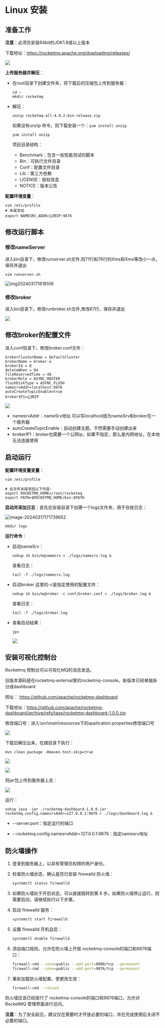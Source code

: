 # Linux 安装

## 准备工作

**注意**：必须先安装64bit的JDK1.8或以上版本

下载地址：https://rocketmq.apache.org/dowloading/releases/ 

![](https://fastly.jsdelivr.net/gh/LetengZzz/img@main/java/mq/202412101032112.png)

**上传服务器并解压**：

- 在root目录下创建文件夹，将下载后的压缩包上传到服务器：

  ```shell
  cd ~
  mkdir rocketmq
  ```

- 解压：

  ```shell
  unzip rocketmq-all-4.9.2-bin-release.zip
  ```

  如果没有unzip 命令，则下载安装一个：`yum install unzip`

  ```shell
  yum install unzip
  ```

  项目目录结构：

  - Benchmark：包含一些性能测试的脚本
  - Bin：可执行文件目录
  - Conf：配置文件目录
  - Lib：第三方依赖
  - LICENSE：授权信息
  - NOTICE：版本公告

**配置环境变量**：

```shell
vim /etc/profile
# 末尾添加
export NAMESRV_ADDR=公网IP:9876
```

## 修改运行脚本

### 修改nameServer

进入bin目录下，修改runserver.sh文件,将71行和76行的Xms和Xmx等改小一点，保存并退出

```shell
vim runserver.sh
```

![img202403171618106](https://fastly.jsdelivr.net/gh/LetengZzz/img@main/java/mq/202412101542411.png)

### 修改broker

进入bin目录下，修改runbroker.sh文件,修改67行，保存并退出

![](https://fastly.jsdelivr.net/gh/LetengZzz/img@main/java/mq/202412101032505.png)

## 修改broker的配置文件

进入conf目录下，修改broker.conf文件：

```shell
brokerClusterName = DefaultCluster
brokerName = broker-a
brokerId = 0
deleteWhen = 04
fileReservedTime = 48
brokerRole = ASYNC_MASTER
flushDiskType = ASYNC_FLUSH
namesrvAddr=localhost:9876
autoCreateTopicEnable=true
brokerIP1=公网IP 
```

![](https://fastly.jsdelivr.net/gh/LetengZzz/img@main/java/mq/202412101032962.png)

- namesrvAddr：nameSrv地址 可以写localhost因为nameSrv和broker在一个服务器
- autoCreateTopicEnable：自动创建主题，不然需要手动创建出来
- brokerIP1：broker也需要一个公网ip，如果不指定，那么是内网地址，在本地无法连接使用

## 启动运行

**配置环境变量变量**：

```shell
vim /etc/profile

# 在文件末尾添加以下内容:
export ROCKETMQ_HOME=/root/rocketmq
export PATH=$ROCKETMQ_HOME/bin:$PATH
```

**启动并添加日志**：首先在安装目录下创建一个logs文件夹，用于存放日志：

![image-20240317171739652](https://fastly.jsdelivr.net/gh/LetengZzz/img@main/java/mq/202412101541915.png)

```shell
mkdir logs
```

**运行命令**：

- 启动nameSrv：

  ```shell
  nohup sh bin/mqnamesrv > ./logs/namesrv.log &
  ```

  查看日志：

  ```
  tail -f ./logs/namesrv.log
  ```

- 启动broker 这里的-c是指定使用的配置文件：

  ```shell
  nohup sh bin/mqbroker -c conf/broker.conf > ./logs/broker.log &
  ```

  查看日志：

  ```
  tail -f ./logs/broker.log
  ```

- 查看启动结果：

  ```shell
  jps
  ```

  ![](https://fastly.jsdelivr.net/gh/LetengZzz/img@main/java/mq/202412101541838.png)


## 安装可视化控制台

Rocketmq 控制台可以可视化MQ的消息发送。

旧版本源码是在rocketmq-external里的rocketmq-console，新版本已经单独拆分成dashboard

网址： https://github.com/apache/rocketmq-dashboard 

下载地址：https://github.com/apache/rocketmq-dashboard/archive/refs/tags/rocketmq-dashboard-1.0.0.zip  

修改端口号：进入\src\main\resources下的application.properties修改端口号

![](https://fastly.jsdelivr.net/gh/LetengZzz/img@main/java/mq/202412101032891.png)

下载后解压出来，在跟目录下执行：

```shell
mvn clean package -Dmaven.test.skip=true
```

![](https://fastly.jsdelivr.net/gh/LetengZzz/img@main/java/mq/202412101032545.png)

![](https://fastly.jsdelivr.net/gh/LetengZzz/img@main/java/mq/202412101032044.png)

将jar包上传到服务器上去：

![](https://fastly.jsdelivr.net/gh/LetengZzz/img@main/java/mq/202412101032992.png)

运行：

```shell
nohup java -jar ./rocketmq-dashboard-1.0.0.jar rocketmq.config.namesrvAddr=127.0.0.1:9876 > ./logs/dashboard.log & 
```

- --server.port：指定运行的端口

- --rocketmq.config.namesrvAddr=127.0.0.1:9876：指定namesrv地址

## 防火墙操作

1. 登录到服务器上，以具有管理员权限的用户身份。

2. 检查防火墙状态，确认是否已安装 firewalld 防火墙：

   ```sh
   systemctl status firewalld
   ```

3. 如果防火墙处于开启状态，可以直接跳转到第 6 步。如果防火墙停止运行，则需要启动，请继续执行以下步骤。

4. 启动 firewalld 服务：

   ```sh
   systemctl start firewalld
   ```

5. 设置 firewalld 开机自启：

   ```sh
   systemctl enable firewalld
   ```

6. 添加端口规则，允许在防火墙上开放  rocketmq-console的端口和9876端口：

   ```sh
   firewall-cmd --zone=public --add-port=8080/tcp --permanent
   firewall-cmd --zone=public --add-port=9876/tcp --permanent
   ```

7. 重新加载防火墙配置，使更改生效：

   ```sh
   firewall-cmd --reload
   ```

防火墙应该已经放行了 rocketmq-console的端口和9876端口，允许对 RocketMQ 管理界面进行访问。

**注意**：为了安全起见，建议仅在需要时才开放必要的端口，并在完成使用后关闭不必要的端口。

